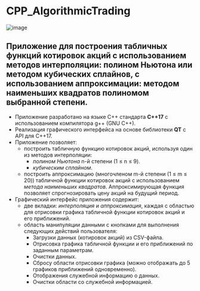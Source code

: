 # CPP_AlgorithmicTrading

![image](materials/project-record.gif)

## Приложение для построения табличных функций котировок акций с использованием методов интерполяции: полином Ньютона или методом кубических сплайнов, с использованием аппроксимации: методом наименьших квадратов полиномом выбранной степени.

- Приложение разработано на языке C++ стандарта **C++17** с использованием компилятора g++ (GNU C++).
- Реализация графического интерфейса на основе библиотеки **QT** с API для C++17.
- Приложение позволяет:
  - построить табличную функцию котировок акций, используя один из методов интерполяции:
    - *полином Ньютона* n-й степени (1 ≤ n ≤ 9).
    - *кубическим сплайном*.
  - построить аппроксимацию (многочленом m-й степени (1 ≤ m ≤ 20)) табличной функции котировок акций с использованием *метода наименьших квадратов*. Аппроксимирующая функция позволяет спрогнозировать цену акций на будущий период.
- Графический интерфейс приложения содержит:
  - две вкладки: *интерполяция* и *аппроксимация*, каждая с областью для отрисовки графика табличной функции котировок акций и его приближений.
  - область манипуляции данными с кнопками для выполнения следующих действий пользователя:
    - Загрузки данных (котировок акций) из CSV-файла.
    - Отрисовка графика табличной функции и его приближений по заданным параметрам.
    - Очистки данных.
    - Сбросу области отрисовки графика (можно отображать до 5 графиков приближений одновременно).
    - Отображения служебной информацию о данных.
    - Очистки области со служебной информацией.
